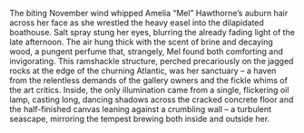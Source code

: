 The biting November wind whipped Amelia “Mel” Hawthorne’s auburn hair across her face as she wrestled the heavy easel into the dilapidated boathouse.  Salt spray stung her eyes, blurring the already fading light of the late afternoon.  The air hung thick with the scent of brine and decaying wood, a pungent perfume that, strangely, Mel found both comforting and invigorating.  This ramshackle structure, perched precariously on the jagged rocks at the edge of the churning Atlantic, was her sanctuary – a haven from the relentless demands of the gallery owners and the fickle whims of the art critics.  Inside, the only illumination came from a single, flickering oil lamp, casting long, dancing shadows across the cracked concrete floor and the half-finished canvas leaning against a crumbling wall – a turbulent seascape, mirroring the tempest brewing both inside and outside her.
